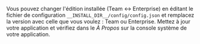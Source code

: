 Vous pouvez changer l'édition installée (Team <-> Enterprise) en éditant le fichier de configuration `__INSTALL_DIR__/config/config.json` et remplacez la version avec celle que vous voulez : Team ou Enterprise. Mettez à jour votre application et vérifiez dans le *À Propos* sur la console système de votre application.
